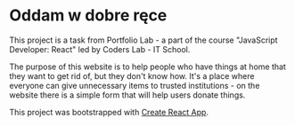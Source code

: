 # Oddam w dobre ręce

This project is a task from Portfolio Lab - a part of the course "JavaScript Developer: React" led by Coders Lab - IT School.

The purpose of this website is to help people who have things at home that they want to get rid of, but they don't know how. It's a place where everyone can give unnecessary items to trusted institutions - on the website there is a simple form that will help users donate things.

This project was bootstrapped with [Create React App](https://github.com/facebook/create-react-app).